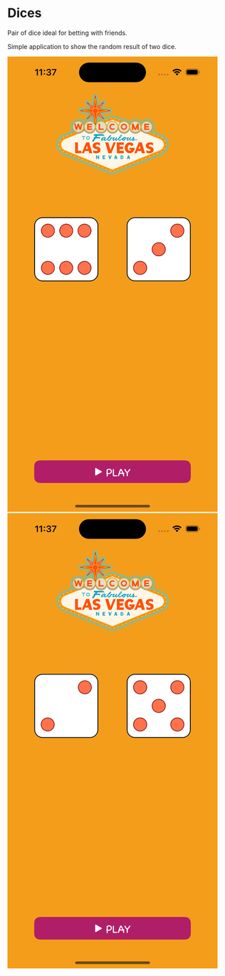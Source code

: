 # Dices
Pair of dice ideal for betting with friends.

Simple application to show the random result of two dice.

![](https://github.com/YanetRodriguez/Dices/blob/main/image1.png?raw=true)
![](https://github.com/YanetRodriguez/Dices/blob/main/image2.png?raw=true)
